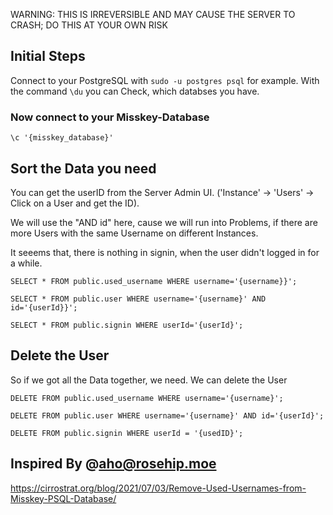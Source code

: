 WARNING: THIS IS IRREVERSIBLE AND MAY CAUSE THE SERVER TO CRASH; DO THIS AT YOUR OWN RISK

## Initial Steps
Connect to your PostgreSQL with `sudo -u postgres psql` for example.
With the command `\du` you can Check, which databses you have.

### Now connect to your Misskey-Database
```
\c '{misskey_database}'
```

## Sort the Data you need

You can get the userID from the Server Admin UI.
('Instance' -> 'Users' -> Click on a User and get the ID).

We will use the "AND id" here, cause we will run into Problems, if there are more Users with the same Username on different Instances.

It seeems that, there is nothing in signin, when the user didn't logged in for a while.

```
SELECT * FROM public.used_username WHERE username='{username}}';

SELECT * FROM public.user WHERE username='{username}' AND id='{userId}}';

SELECT * FROM public.signin WHERE userId='{userId}';
```


## Delete the User

So if we got all the Data together, we need. We can delete the User

```
DELETE FROM public.used_username WHERE username='{username}';

DELETE FROM public.user WHERE username='{username}' AND id='{userId}';

DELETE FROM public.signin WHERE userId = '{usedID}';
```


## Inspired By @aho@rosehip.moe
https://cirrostrat.org/blog/2021/07/03/Remove-Used-Usernames-from-Misskey-PSQL-Database/